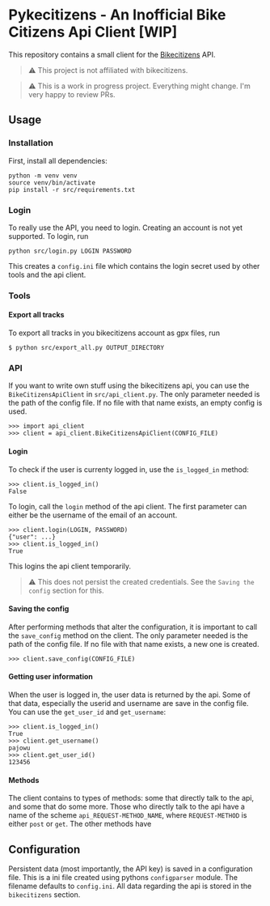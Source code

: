 # Pykecitizens - An Inofficial Bike Citizens Api Client [WIP]

This repository contains a small client for the [Bikecitizens](https://bikecitizens.net) API.

> :warning: This project is not affiliated with bikecitizens.

> :warning: This is a work in progress project. Everything might change. I'm very happy to review PRs.

## Usage

### Installation

First, install all dependencies:

```
python -m venv venv
source venv/bin/activate
pip install -r src/requirements.txt
```

### Login

To really use the API, you need to login.
Creating an account is not yet supported.
To login, run

```
python src/login.py LOGIN PASSWORD
```

This creates a `config.ini` file which contains the login secret used by other tools and the api client.

### Tools

#### Export all tracks

To export all tracks in you bikecitizens account as gpx files, run

```
$ python src/export_all.py OUTPUT_DIRECTORY
```

### API

If you want to write own stuff using the bikecitizens api, you can use the `BikeCitizensApiClient` in `src/api_client.py`.
The only parameter needed is the path of the config file.
If no file with that name exists, an empty config is used.

```
>>> import api_client
>>> client = api_client.BikeCitizensApiClient(CONFIG_FILE)
```

#### Login

To check if the user is currenty logged in, use the `is_logged_in` method:

```
>>> client.is_logged_in()
False
```

To login, call the `login` method of the api client.
The first parameter can either be the username of the email of an account.

```
>>> client.login(LOGIN, PASSWORD)
{"user": ...}
>>> client.is_logged_in()
True
```

This logins the api client temporarily.

> :warning: This does not persist the created credentials. See the `Saving the config` section for this.

#### Saving the config

After performing methods that alter the configuration, it is important to call the `save_config` method on the client.
The only parameter needed is the path of the config file.
If no file with that name exists, a new one is created.

```
>>> client.save_config(CONFIG_FILE)
```

#### Getting user information

When the user is logged in, the user data is returned by the api.
Some of that data, especially the userid and username are save in the config file.
You can use the `get_user_id` and `get_username`:

```
>>> client.is_logged_in()
True
>>> client.get_username()
pajowu
>>> client.get_user_id()
123456
```

#### Methods

The client contains to types of methods: some that directly talk to the api, and some that do some more.
Those who directly talk to the api have a name of the scheme `api_REQUEST-METHOD_NAME`, where `REQUEST-METHOD` is either `post` or `get`.
The other methods have

## Configuration

Persistent data (most importantly, the API key) is saved in a configuration file.
This is a ini file created using pythons `configparser` module.
The filename defaults to `config.ini`.
All data regarding the api is stored in the `bikecitizens` section.
